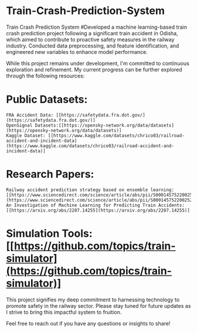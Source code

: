 # Train-Crash-Prediction-System
Train Crash Prediction System
#Developed a machine learning-based train crash prediction project following a significant train accident in Odisha, which aimed to contribute to proactive safety measures in the railway industry.
Conducted data preprocessing, and feature identification, and engineered new variables to enhance model performance.

While this project remains under development, I'm committed to continuous exploration and refinement. My current progress can be further explored through the following resources:

# Public Datasets:
    FRA Accident Data: [[https://safetydata.fra.dot.gov/](https://safetydata.fra.dot.gov/)]
    OpenSignal Datasets:[[https://opensky-network.org/data/datasets](https://opensky-network.org/data/datasets)]
    Kaggle Dataset: [[https://www.kaggle.com/datasets/chrico03/railroad-accident-and-incident-data](https://www.kaggle.com/datasets/chrico03/railroad-accident-and-incident-data)]
    
# Research Papers:
    Railway accident prediction strategy based on ensemble learning: [[https://www.sciencedirect.com/science/article/abs/pii/S0001457522002524](https://www.sciencedirect.com/science/article/abs/pii/S0001457522002524)]
    An Investigation of Machine Learning for Predicting Train Accidents: [[https://arxiv.org/abs/2207.14255](https://arxiv.org/abs/2207.14255)]
    
# Simulation Tools: [[https://github.com/topics/train-simulator](https://github.com/topics/train-simulator)]

This project signifies my deep commitment to harnessing technology to promote safety in the railway sector. Please stay tuned for future updates as I strive to bring this impactful system to fruition.

Feel free to reach out if you have any questions or insights to share!


